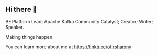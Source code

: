 ## Hi there 👋

BE Platform Lead; Apache Kafka Community Catalyst; Creator; Writer; Speaker.

Making things happen.

You can learn more about me at https://linktr.ee/ofirsharony

<!--
**ofirsharony/ofirsharony** is a ✨ _special_ ✨ repository because its `README.md` (this file) appears on your GitHub profile.

Here are some ideas to get you started:

- 🔭 I’m currently working on ...
- 🌱 I’m currently learning ...
- 👯 I’m looking to collaborate on ...
- 🤔 I’m looking for help with ...
- 💬 Ask me about ...
- 📫 How to reach me: ...
- 😄 Pronouns: ...
- ⚡ Fun fact: ...
-->
